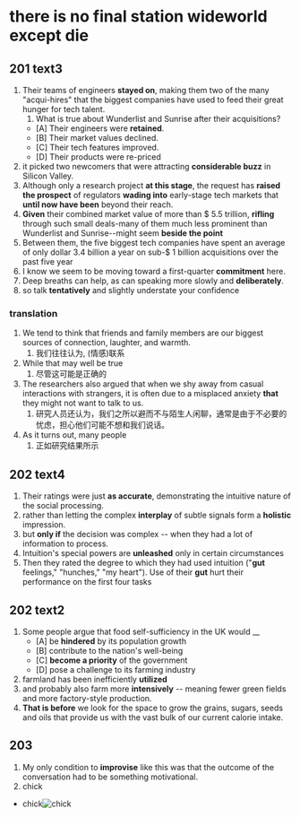 # there is no final station wideworld except die

## 201 text3

1. Their teams of engineers **stayed on**, making them two of the many "acqui-hires" that the biggest companies have used to feed their great hunger for tech talent.
   1. What is true about Wunderlist and Sunrise after their acquisitions?
    - [A] Their engineers were **retained**.
    - [B] Their market values declined.
    - [C] Their tech features improved.
    - [D] Their products were re-priced
2. it picked two newcomers that were attracting **considerable buzz** in Silicon Valley.
3. Although only a research project **at this stage**, the request has **raised the prospect** of regulators **wading into** early-stage tech markets that **until now have been** beyond their reach.
4. **Given** their combined market value of more than $ 5.5 trillion, **rifling** through such small deals-many of them much less prominent than Wunderlist and Sunrise--might seem **beside the point**
5. Between them, the five biggest tech companies have spent an average of only dollar 3.4 billion a year on sub-$ 1 billion acquisitions over the past five year
6. I know we seem to be moving toward a first-quarter **commitment** here.
7. Deep breaths can help, as can speaking more slowly and **deliberately**.
8. so talk **tentatively** and slightly understate your confidence

### translation

1. We tend to think that friends and family members are our biggest sources of connection, laughter, and warmth.
   1. 我们往往认为, (情感)联系
2. While that may well be true
   1. 尽管这可能是正确的
3. The researchers also argued that when we shy away from casual interactions with strangers, it is often due to a misplaced anxiety **that** they might not want to talk to us.
   1. 研究人员还认为，我们之所以避而不与陌生人闲聊，通常是由于不必要的忧虑，担心他们可能不想和我们说话。
4. As it turns out, many people
   1. 正如研究结果所示

## 202 text4

1. Their ratings were just **as accurate**, demonstrating the intuitive nature of the social processing.
2. rather than letting the complex **interplay** of subtle signals form a **holistic** impression.
3. but **only if** the decision was complex -- when they had a lot of information to process.
4. Intuition's special powers are **unleashed** only in certain circumstances
5. Then they rated the degree to which they had used intuition ("**gut** feelings," "hunches," "my heart"). Use of their **gut** hurt their performance on the first four tasks

## 202 text2

1. Some people argue that food self-sufficiency in the UK would __
   - [A] be **hindered** by its population growth
   - [B] contribute to the nation's well-being
   - [C] **become a priority** of the government
   - [D] pose a challenge to its farming industry
2. farmland has been inefficiently **utilized**
3. and probably also farm more **intensively** -- meaning fewer green fields and more factory-style production.
4. **That is before** we look for the space to grow the grains, sugars, seeds and oils that provide us with the vast bulk of our current calorie intake.

## 203

1. My only condition to **improvise** like this was that the outcome of the conversation had to be something motivational.
2. chick

- chick![chick](https://www.thespruce.com/thmb/ZzVUeohbUVKi-SCgLbXEHcj7oRc=/1500x0/filters:no_upscale():max_bytes(150000):strip_icc()/Babychick-GettyImages-171143554-5911e8d63df78c92838d4b8c.jpg)
